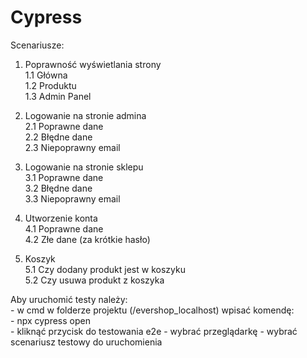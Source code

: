 # Cypress

Scenariusze:
1. Poprawność wyświetlania strony<br>
   1.1 Główna<br>
   1.2 Produktu<br>
   1.3 Admin Panel

2. Logowanie na stronie admina<br>
   2.1 Poprawne dane<br>
   2.2 Błędne dane<br>
   2.3 Niepoprawny email

3. Logowanie na stronie sklepu<br>
   3.1 Poprawne dane<br>
   3.2 Błędne dane<br>
   3.3 Niepoprawny email

4. Utworzenie konta<br>
   4.1 Poprawne dane<br>
   4.2 Złe dane (za krótkie hasło)

5. Koszyk<br>
   5.1 Czy dodany produkt jest w koszyku<br>
   5.2 Czy usuwa produkt z koszyka

Aby uruchomić testy należy:<br>
    - w cmd w folderze projektu (/evershop_localhost) wpisać komendę:<br>
       - npx cypress open<br>
    - kliknąć przycisk do testowania e2e
    - wybrać przeglądarkę
    - wybrać scenariusz testowy do uruchomienia
   